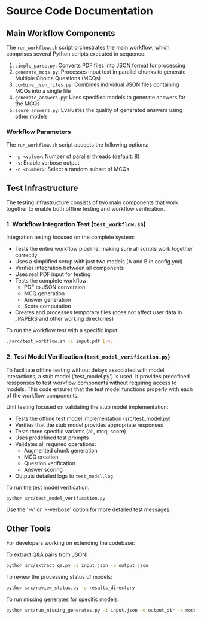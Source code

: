 # Source Code Documentation

## Main Workflow Components

The `run_workflow.sh` script orchestrates the main workflow, which comprises several Python scripts executed in sequence:

1. `simple_parse.py`: Converts PDF files into JSON format for processing
2. `generate_mcqs.py`: Processes input text in parallel chunks to generate Multiple Choice Questions (MCQs)
3. `combine_json_files.py`: Combines individual JSON files containing MCQs into a single file
4. `generate_answers.py`: Uses specified models to generate answers for the MCQs
5. `score_answers.py`: Evaluates the quality of generated answers using other models

### Workflow Parameters

The `run_workflow.sh` script accepts the following options:
- `-p <value>`: Number of parallel threads (default: 8)
- `-v`: Enable verbose output
- `-n <number>`: Select a random subset of MCQs


## Test Infrastructure

The testing infrastructure consists of two main components that work together to enable both offline
testing and workflow verification.

### 1. Workflow Integration Test (`test_workflow.sh`)

Integration testing focused on the complete system:
- Tests the entire workflow pipeline, making sure all scripts work together correctly
- Uses a simplified setup with just two models (A and B in config.yml)
- Verifies integration between all components
- Uses real PDF input for testing
- Tests the complete workflow:
  * PDF to JSON conversion
  * MCQ generation
  * Answer generation
  * Score computation
- Creates and processes temporary files (does not affect user data in \_PAPERS and other working directories)

To run the workflow test with a specific input:
```bash
./src/test_workflow.sh -i input.pdf [-v]
```

### 2. Test Model Verification (`test_model_verification.py`)

To facilitate offline testing without delays associated with model interactions, a stub model ('test\_model.py') is
used. It provides predefined ressponses to test workflow components without requiring access to models.
This code ensures that the test model functions properly with each of the workflow components.

Unit testing focused on validating the stub model implementation:
- Tests the offline test model implementation (src/test\_model.py)
- Verifies that the stub model provides appropriate responses
- Tests three specific variants (all, mcq, score)
- Uses predefined test prompts
- Validates all required operations:
  * Augmented chunk generation
  * MCQ creation
  * Question verification
  * Answer scoring
- Outputs detailed logs to `test_model.log`

To run the test model verification:
```bash
python src/test_model_verification.py
```
Use the '-v' or '--verbose' option for more detailed test messages.


## Other Tools

For developers working on extending the codebase:

To extract Q&A pairs from JSON:
```bash
python src/extract_qa.py -i input.json -o output.json
```

To review the processing status of models:
```bash
python src/review_status.py -o results_directory
```

To run missing generates for specific models:
```bash
python src/run_missing_generates.py -i input.json -o output_dir -a model_name
```
